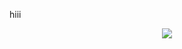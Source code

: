 hiii
<p align="center">
<img src=”https://upload.wikimedia.org/wikipedia/en/9/96/Pink_Panther.png”>
